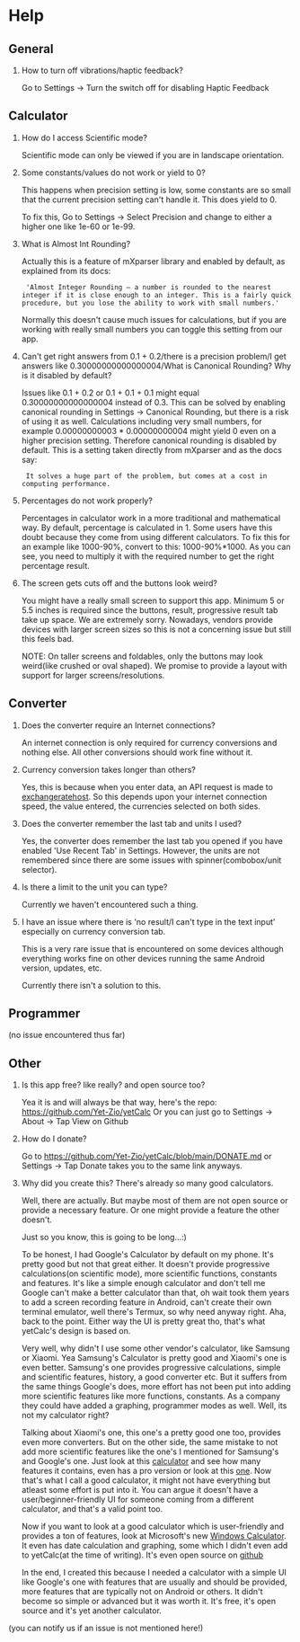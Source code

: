 # Help

## General

1. How to turn off vibrations/haptic feedback?

    Go to Settings -> Turn the switch off for disabling Haptic Feedback

## Calculator

1. How do I access Scientific mode?

    Scientific mode can only be viewed if you are in landscape orientation.

2. Some constants/values do not work or yield to 0?

    This happens when precision setting is low, some constants are so small that the current precision setting can't handle it. This does yield to 0.

    To fix this, Go to Settings -> Select Precision and change to either a higher one like 1e-60 or 1e-99.

3. What is Almost Int Rounding?

    Actually this is a feature of mXparser library and enabled by default, as explained from its docs:

        'Almost Integer Rounding – a number is rounded to the nearest integer if it is close enough to an integer. This is a fairly quick procedure, but you lose the ability to work with small numbers.'
    
    Normally this doesn't cause much issues for calculations, but if you are working with really small numbers you can toggle this setting from our app.
    
4. Can't get right answers from 0.1 + 0.2/there is a precision problem/I get answers like 0.30000000000000004/What is Canonical Rounding? Why is it disabled by default?
    
    Issues like 0.1 + 0.2 or 0.1 + 0.1 + 0.1 might equal 0.30000000000000004 instead of 0.3. This can be solved by enabling canonical rounding 
    in Settings -> Canonical Rounding, but there is a risk of using it as well. Calculations including very small numbers, for example 
    0.00000000003 * 0.00000000004 might yield 0 even on a higher precision setting. Therefore canonical rounding is disabled by default. 
    This is a setting taken directly from mXparser and as the docs say:
    
        It solves a huge part of the problem, but comes at a cost in computing performance.

5. Percentages do not work properly?

   Percentages in calculator work in a more traditional and mathematical way. By default, percentage is calculated in 1. Some users have this
   doubt because they come from using different calculators. To fix this for an example like 1000-90%, convert to this: 1000-90%*1000. As you can see,
   you need to multiply it with the required number to get the right percentage result.

6. The screen gets cuts off and the buttons look weird?

    You might have a really small screen to support this app. Minimum 5 or 5.5 inches is required since the buttons, result, progressive result tab take up space. We are extremely sorry. Nowadays, vendors provide devices with larger screen sizes so this is not a concerning issue but still this feels bad.
    
    NOTE: On taller screens and foldables, only the buttons may look weird(like crushed or oval shaped). We promise to provide a layout with support for larger screens/resolutions.

## Converter

1. Does the converter require an Internet connections?

    An internet connection is only required for currency conversions and nothing else. All other conversions should work fine without it.

2. Currency conversion takes longer than others?

    Yes, this is because when you enter data, an API request is made to [exchangeratehost](https://exchangerate.host/#/). So this depends upon your internet connection speed, the value entered, the currencies selected on both sides.

3. Does the converter remember the last tab and units I used?

    Yes, the converter does remember the last tab you opened if you have enabled 'Use Recent Tab' in Settings. 
    However, the units are not remembered since there are some issues with spinner(combobox/unit selector).

4. Is there a limit to the unit you can type?

    Currently we haven't encountered such a thing.

5. I have an issue where there is 'no result/I can't type in the text input' especially on currency conversion tab.

    This is a very rare issue that is encountered on some devices although everything works fine on other devices running the same Android version, updates, etc.

    Currently there isn't a solution to this.

## Programmer

(no issue encountered thus far)

## Other

1. Is this app free? like really? and open source too?

    Yea it is and will always be that way, here's the repo: https://github.com/Yet-Zio/yetCalc
    Or you can just go to Settings -> About -> Tap View on Github

2. How do I donate?

    Go to https://github.com/Yet-Zio/yetCalc/blob/main/DONATE.md
    or Settings -> Tap Donate
    takes you to the same link anyways.
    
3. Why did you create this? There's already so many good calculators.
    
    Well, there are actually. But maybe most of them are not open source or provide a necessary feature.
    Or one might provide a feature the other doesn't.
    
    Just so you know, this is going to be long...:)
    
    To be honest, I had Google's Calculator by default on my phone. It's pretty good but not that great either.
    It doesn't provide progressive calculations(on scientific mode), more scientific functions, constants and features. It's like a simple enough calculator and don't tell me Google can't make a better calculator than that, oh wait took them years to add a screen recording feature in Android, can't create their own terminal emulator, well there's Termux, so why need anyway right. Aha, back to the point.
    Either way the UI is pretty great tho, that's what yetCalc's design is based on.
    
    Very well, why didn't I use some other vendor's calculator, like Samsung or Xiaomi. Yea Samsung's Calculator is pretty good and Xiaomi's one is even better. Samsung's one provides progressive calculations, simple and scientific features, history, a good converter etc. But it suffers from the same things Google's does, more effort has not been put into adding more scientific features like more functions, constants. As a company they could have added a graphing, programmer modes as well. Well, its not my calculator right?
    
    Talking about Xiaomi's one, this one's a pretty good one too, provides even more converters. But on the other side, the same mistake to not add more scientific features like the one's I mentioned for Samsung's and Google's one. Just look at this [calculator](https://play.google.com/store/apps/details?id=cz.hipercalc) and see how many features it contains, even has a pro version or look at this [one](https://play.google.com/store/apps/details?id=org.mathparser.scalar.lite&pcampaignid=MKT-Other-global-all-co-prtnr-py-PartBadge-Mar2515-1). Now that's what I call a good calculator, it might not have everything but atleast some effort is put into it. You can argue it doesn't have a user/beginner-friendly UI for someone coming from a different calculator, and that's a valid point too.
    
    Now if you want to look at a good calculator which is user-friendly and provides a ton of features, look at Microsoft's new [Windows Calculator](https://apps.microsoft.com/store/detail/windows-calculator/9WZDNCRFHVN5). It even has date calculation and graphing, some which I didn't even add to yetCalc(at the time of writing). It's even open source on [github](https://github.com/Microsoft/calculator)
    
    In the end, I created this because I needed a calculator with a simple UI like Google's one with features that are usually and should be provided, more features that are typically not on Android or others. It didn't become so simple or advanced but it was worth it. It's free, it's open source and it's yet another calculator.

(you can notify us if an issue is not mentioned here!)
